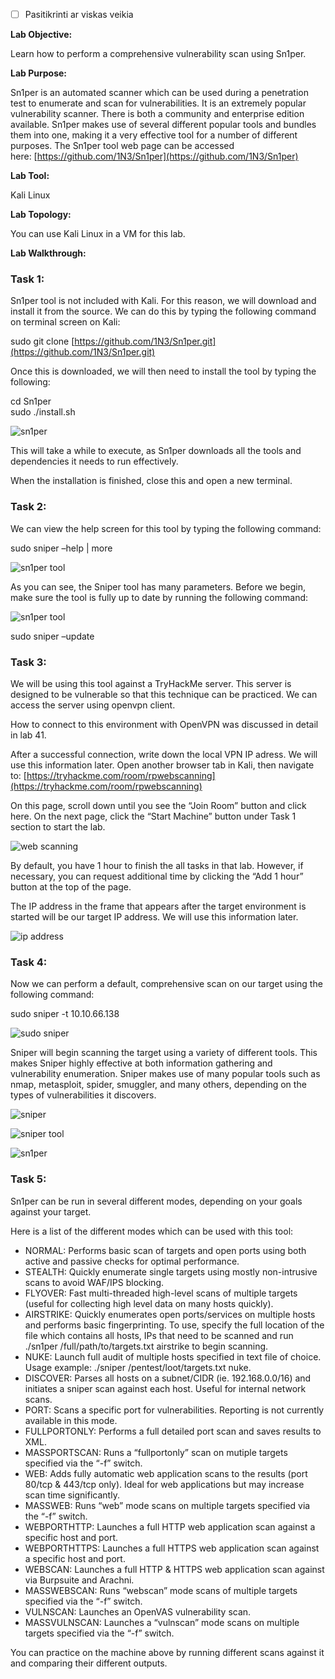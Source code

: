 - [ ] Pasitikrinti ar viskas veikia

**Lab Objective:**

Learn how to perform a comprehensive vulnerability scan using Sn1per.

**Lab Purpose:**

Sn1per is an automated scanner which can be used during a penetration test to enumerate and scan for vulnerabilities. It is an extremely popular vulnerability scanner. There is both a community and enterprise edition available. Sn1per makes use of several different popular tools and bundles them into one, making it a very effective tool for a number of different purposes. The Sn1per tool web page can be accessed here: [https://github.com/1N3/Sn1per](https://github.com/1N3/Sn1per)

**Lab Tool:**

Kali Linux

**Lab Topology:**

You can use Kali Linux in a VM for this lab.

**Lab Walkthrough:**

### Task 1:

Sn1per tool is not included with Kali. For this reason, we will download and install it from the source. We can do this by typing the following command on terminal screen on Kali:

sudo git clone [https://github.com/1N3/Sn1per.git](https://github.com/1N3/Sn1per.git)

Once this is downloaded, we will then need to install the tool by typing the following:

cd Sn1per  
sudo ./install.sh

![sn1per](attachements/sn1per-1.png)

This will take a while to execute, as Sn1per downloads all the tools and dependencies it needs to run effectively.

When the installation is finished, close this and open a new terminal.

### Task 2:

We can view the help screen for this tool by typing the following command:

sudo sniper –help | more

![sn1per tool](attachements/sn1per_tool-1.png)

As you can see, the Sniper tool has many parameters. Before we begin, make sure the tool is fully up to date by running the following command:

![sn1per tool](attachements/sn1per_tool.png)

sudo sniper –update

### Task 3:

We will be using this tool against a TryHackMe server. This server is designed to be vulnerable so that this technique can be practiced. We can access the server using openvpn client.

How to connect to this environment with OpenVPN was discussed in detail in lab 41.

After a successful connection, write down the local VPN IP adress. We will use this information later. Open another browser tab in Kali, then navigate to: [https://tryhackme.com/room/rpwebscanning](https://tryhackme.com/room/rpwebscanning)

On this page, scroll down until you see the “Join Room” button and click here. On the next page, click the “Start Machine” button under Task 1 section to start the lab.

![web scanning](attachements/web_scanning.png)

By default, you have 1 hour to finish the all tasks in that lab. However, if necessary, you can request additional time by clicking the “Add 1 hour” button at the top of the page.

The IP address in the frame that appears after the target environment is started will be our target IP address. We will use this information later.

![ip address](attachements/ip_address.png)

### Task 4:

Now we can perform a default, comprehensive scan on our target using the following command:

sudo sniper -t 10.10.66.138

![sudo sniper](attachements/sudo_sniper.png)

Sniper will begin scanning the target using a variety of different tools. This makes Sniper highly effective at both information gathering and vulnerability enumeration. Sniper makes use of many popular tools such as nmap, metasploit, spider, smuggler, and many others, depending on the types of vulnerabilities it discovers.

![sniper](attachements/sniper.png)

![sniper tool](attachements/sniper_tool.png)

![sn1per](attachements/sn1per.png)

### Task 5:

Sn1per can be run in several different modes, depending on your goals against your target.

Here is a list of the different modes which can be used with this tool:

- NORMAL: Performs basic scan of targets and open ports using both active and passive checks for optimal performance.
- STEALTH: Quickly enumerate single targets using mostly non-intrusive scans to avoid WAF/IPS blocking.
- FLYOVER: Fast multi-threaded high-level scans of multiple targets (useful for collecting high level data on many hosts quickly).
- AIRSTRIKE: Quickly enumerates open ports/services on multiple hosts and performs basic fingerprinting. To use, specify the full location of the file which contains all hosts, IPs that need to be scanned and run ./sn1per /full/path/to/targets.txt airstrike to begin scanning.
- NUKE: Launch full audit of multiple hosts specified in text file of choice. Usage example: ./sniper /pentest/loot/targets.txt nuke.
- DISCOVER: Parses all hosts on a subnet/CIDR (ie. 192.168.0.0/16) and initiates a sniper scan against each host. Useful for internal network scans.
- PORT: Scans a specific port for vulnerabilities. Reporting is not currently available in this mode.
- FULLPORTONLY: Performs a full detailed port scan and saves results to XML.
- MASSPORTSCAN: Runs a “fullportonly” scan on mutiple targets specified via the “-f” switch.
- WEB: Adds fully automatic web application scans to the results (port 80/tcp & 443/tcp only). Ideal for web applications but may increase scan time significantly.
- MASSWEB: Runs “web” mode scans on multiple targets specified via the “-f” switch.
- WEBPORTHTTP: Launches a full HTTP web application scan against a specific host and port.
- WEBPORTHTTPS: Launches a full HTTPS web application scan against a specific host and port.
- WEBSCAN: Launches a full HTTP & HTTPS web application scan against via Burpsuite and Arachni.
- MASSWEBSCAN: Runs “webscan” mode scans of multiple targets specified via the “-f” switch.
- VULNSCAN: Launches an OpenVAS vulnerability scan.
- MASSVULNSCAN: Launches a “vulnscan” mode scans on multiple targets specified via the “-f” switch.

You can practice on the machine above by running different scans against it and comparing their different outputs.